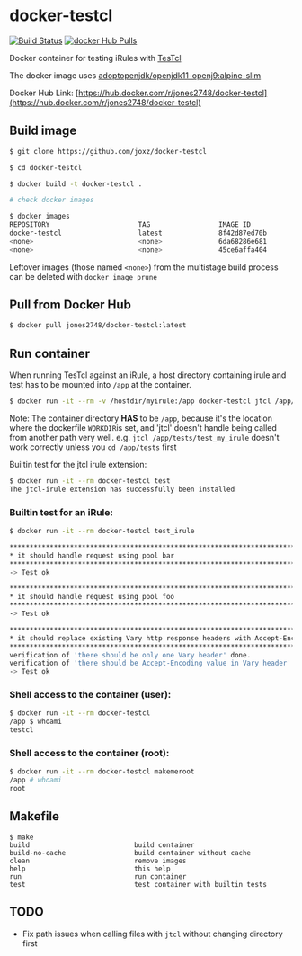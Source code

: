 # docker-testcl

[![Build Status](https://travis-ci.org/joxz/docker-testcl.svg?branch=master)](https://travis-ci.org/joxz/docker-testcl)
[![docker Hub Pulls](https://img.shields.io/docker/pulls/jones2748/docker-testcl.svg?style=popout)](https://img.shields.io/docker/pulls/jones2748/docker-testcl.svg?style=popout)

Docker container for testing iRules with [TesTcl](https://testcl.com/)

The docker image uses [adoptopenjdk/openjdk11-openj9:alpine-slim](https://hub.docker.com/r/adoptopenjdk/openjdk11-openj9)

Docker Hub Link: [https://hub.docker.com/r/jones2748/docker-testcl](https://hub.docker.com/r/jones2748/docker-testcl)

## Build image

```bash
$ git clone https://github.com/joxz/docker-testcl

$ cd docker-testcl

$ docker build -t docker-testcl .

# check docker images

$ docker images
REPOSITORY                      TAG                 IMAGE ID            CREATED             SIZE
docker-testcl                   latest              8f42d87ed70b        3 minutes ago       248MB
<none>                          <none>              6da68286e681        3 minutes ago       21.9MB
<none>                          <none>              45ce6affa404        45 minutes ago      248MB
```

Leftover images (those named `<none>`) from the multistage build process can be deleted with `docker image prune`

## Pull from Docker Hub

```bash
$ docker pull jones2748/docker-testcl:latest
```

## Run container

When running TesTcl against an iRule, a host directory containing irule and test has to be mounted into `/app` at the container.

```bash
$ docker run -it --rm -v /hostdir/myirule:/app docker-testcl jtcl /app/test_myirule.tcl
```

Note: The container directory **HAS** to be `/app`, because it's the location where the dockerfile `WORKDIR`is set, and 'jtcl' doesn't handle being called from another path very well.
e.g. `jtcl /app/tests/test_my_irule` doesn't work correctly unless you `cd /app/tests` first

Builtin test for the jtcl irule extension:

```bash
$ docker run -it --rm docker-testcl test
The jtcl-irule extension has successfully been installed
```

### Builtin test for an iRule:

```bash
$ docker run -it --rm docker-testcl test_irule

**************************************************************************
* it should handle request using pool bar
**************************************************************************
-> Test ok

**************************************************************************
* it should handle request using pool foo
**************************************************************************
-> Test ok

**************************************************************************
* it should replace existing Vary http response headers with Accept-Encoding value
**************************************************************************
verification of 'there should be only one Vary header' done.
verification of 'there should be Accept-Encoding value in Vary header' done.
-> Test ok
```

### Shell access to the container (user):

```bash
$ docker run -it --rm docker-testcl
/app $ whoami
testcl
```

### Shell access to the container (root):

```bash
$ docker run -it --rm docker-testcl makemeroot
/app # whoami
root
```

## Makefile

```
$ make
build                          build container
build-no-cache                 build container without cache
clean                          remove images
help                           this help
run                            run container
test                           test container with builtin tests
```

## TODO

- Fix path issues when calling files with `jtcl` without changing directory first